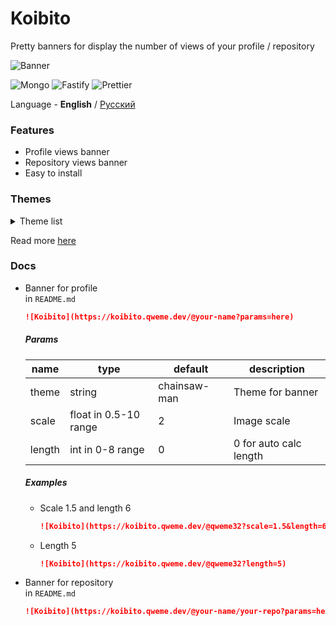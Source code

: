 # Koibito
Pretty banners for display the number of views of your profile / repository

![Banner](https://koibito.qweme.dev/@qweme32/koibito?length=5)

![Mongo](https://img.shields.io/badge/MongoDB-4EA94B?logo=mongodb&logoColor=white) ![Fastify](https://img.shields.io/badge/Fastify-111?logo=fastify) ![Prettier](https://img.shields.io/badge/Prettier-1A2C34?logo=Prettier&logoColor=F7BA3E)

Language - **English** / [Русский](/README_ru.md)

### Features
- Profile views banner
- Repository views banner
- Easy to install

### Themes
<details><summary>Theme list</summary>

| Name | Author | Preview |
|-----|-------|--------|
| chainsaw-man | [@tremscreeper](https://t.me/tremscreeper) |![Chainsaw-Man](https://koibito.qweme.dev/demo?theme=chainsaw-man) |
| rule34 | rule34 artist |![Chainsaw-Man](https://koibito.qweme.dev/demo?theme=rule34) |

</details>

Read more [here](/themes_ru.md)

### Docs
- Banner for profile  
    in `README.md`
    ```md
    ![Koibito](https://koibito.qweme.dev/@your-name?params=here)
    ```

    ##### Params
    | name   | type                  | default      | description             |
    |--------|-----------------------|--------------|-------------------------|
    | theme  | string                | chainsaw-man | Theme for banner        |
    | scale  | float in 0.5-10 range | 2            | Image scale             |
    | length | int in 0-8 range      | 0            | 0 for auto calc length  |

    ##### Examples
    - Scale 1.5 and length 6
        ```md
        ![Koibito](https://koibito.qweme.dev/@qweme32?scale=1.5&length=6)
        ```
    - Length 5
        ```md
        ![Koibito](https://koibito.qweme.dev/@qweme32?length=5)
        ```
- Banner for repository  
    in `README.md`
    ```md
    ![Koibito](https://koibito.qweme.dev/@your-name/your-repo?params=here)
    ```